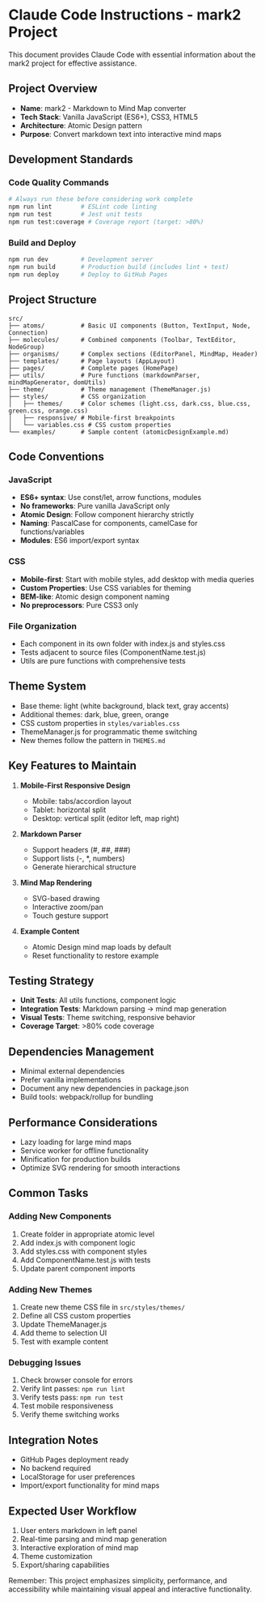 # Claude Code Instructions - mark2 Project

This document provides Claude Code with essential information about the mark2 project for effective assistance.

## Project Overview
- **Name**: mark2 - Markdown to Mind Map converter
- **Tech Stack**: Vanilla JavaScript (ES6+), CSS3, HTML5
- **Architecture**: Atomic Design pattern
- **Purpose**: Convert markdown text into interactive mind maps

## Development Standards

### Code Quality Commands
```bash
# Always run these before considering work complete
npm run lint        # ESLint code linting
npm run test        # Jest unit tests
npm run test:coverage # Coverage report (target: >80%)
```

### Build and Deploy
```bash
npm run dev         # Development server
npm run build       # Production build (includes lint + test)
npm run deploy      # Deploy to GitHub Pages
```

## Project Structure
```
src/
├── atoms/          # Basic UI components (Button, TextInput, Node, Connection)
├── molecules/      # Combined components (Toolbar, TextEditor, NodeGroup)
├── organisms/      # Complex sections (EditorPanel, MindMap, Header)
├── templates/      # Page layouts (AppLayout)
├── pages/          # Complete pages (HomePage)
├── utils/          # Pure functions (markdownParser, mindMapGenerator, domUtils)
├── theme/          # Theme management (ThemeManager.js)
├── styles/         # CSS organization
│   ├── themes/     # Color schemes (light.css, dark.css, blue.css, green.css, orange.css)
│   ├── responsive/ # Mobile-first breakpoints
│   └── variables.css # CSS custom properties
└── examples/       # Sample content (atomicDesignExample.md)
```

## Code Conventions

### JavaScript
- **ES6+ syntax**: Use const/let, arrow functions, modules
- **No frameworks**: Pure vanilla JavaScript only
- **Atomic Design**: Follow component hierarchy strictly
- **Naming**: PascalCase for components, camelCase for functions/variables
- **Modules**: ES6 import/export syntax

### CSS
- **Mobile-first**: Start with mobile styles, add desktop with media queries
- **Custom Properties**: Use CSS variables for theming
- **BEM-like**: Atomic design component naming
- **No preprocessors**: Pure CSS3 only

### File Organization
- Each component in its own folder with index.js and styles.css
- Tests adjacent to source files (ComponentName.test.js)
- Utils are pure functions with comprehensive tests

## Theme System
- Base theme: light (white background, black text, gray accents)
- Additional themes: dark, blue, green, orange
- CSS custom properties in `styles/variables.css`
- ThemeManager.js for programmatic theme switching
- New themes follow the pattern in `THEMES.md`

## Key Features to Maintain
1. **Mobile-First Responsive Design**
   - Mobile: tabs/accordion layout
   - Tablet: horizontal split
   - Desktop: vertical split (editor left, map right)

2. **Markdown Parser**
   - Support headers (#, ##, ###)
   - Support lists (-, *, numbers)
   - Generate hierarchical structure

3. **Mind Map Rendering**
   - SVG-based drawing
   - Interactive zoom/pan
   - Touch gesture support

4. **Example Content**
   - Atomic Design mind map loads by default
   - Reset functionality to restore example

## Testing Strategy
- **Unit Tests**: All utils functions, component logic
- **Integration Tests**: Markdown parsing → mind map generation
- **Visual Tests**: Theme switching, responsive behavior
- **Coverage Target**: >80% code coverage

## Dependencies Management
- Minimal external dependencies
- Prefer vanilla implementations
- Document any new dependencies in package.json
- Build tools: webpack/rollup for bundling

## Performance Considerations
- Lazy loading for large mind maps
- Service worker for offline functionality
- Minification for production builds
- Optimize SVG rendering for smooth interactions

## Common Tasks

### Adding New Components
1. Create folder in appropriate atomic level
2. Add index.js with component logic
3. Add styles.css with component styles
4. Add ComponentName.test.js with tests
5. Update parent component imports

### Adding New Themes
1. Create new theme CSS file in `src/styles/themes/`
2. Define all CSS custom properties
3. Update ThemeManager.js
4. Add theme to selection UI
5. Test with example content

### Debugging Issues
1. Check browser console for errors
2. Verify lint passes: `npm run lint`
3. Verify tests pass: `npm run test`
4. Test mobile responsiveness
5. Verify theme switching works

## Integration Notes
- GitHub Pages deployment ready
- No backend required
- LocalStorage for user preferences
- Import/export functionality for mind maps

## Expected User Workflow
1. User enters markdown in left panel
2. Real-time parsing and mind map generation
3. Interactive exploration of mind map
4. Theme customization
5. Export/sharing capabilities

Remember: This project emphasizes simplicity, performance, and accessibility while maintaining visual appeal and interactive functionality.